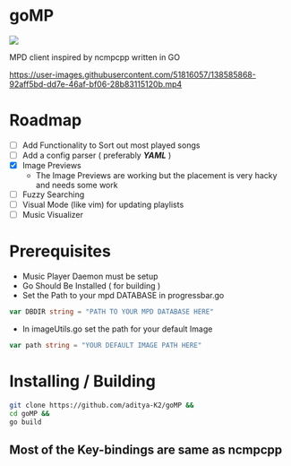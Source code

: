 # goMP

![](https://img.shields.io/badge/status-alpha-red)

 MPD client inspired by ncmpcpp written in GO

https://user-images.githubusercontent.com/51816057/138585868-92aff5bd-dd7e-46af-bf06-28b83115120b.mp4

# Roadmap

- [ ] Add Functionality to Sort out most played songs
- [ ] Add a config parser ( preferably ***YAML*** )
- [x] Image Previews
	- The Image Previews are working but the placement is very hacky and needs some work
- [ ] Fuzzy Searching
- [ ] Visual Mode (like vim) for updating playlists
- [ ] Music Visualizer

# Prerequisites

- Music Player Daemon must be setup
- Go Should Be Installed ( for building )
- Set the Path to your mpd DATABASE in progressbar.go

```go
var DBDIR string = "PATH TO YOUR MPD DATABASE HERE"
```

- In imageUtils.go set the path for your default Image

```go
var path string = "YOUR DEFAULT IMAGE PATH HERE"
```

# Installing / Building

```bash
git clone https://github.com/aditya-K2/goMP &&
cd goMP &&
go build
```

## Most of the Key-bindings are same as ncmpcpp
